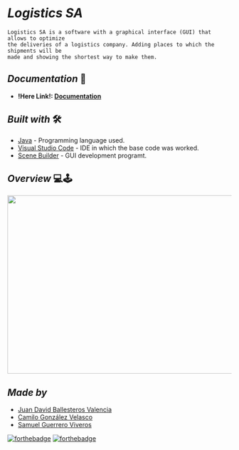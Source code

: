 # <b> _**Logistics SA**_ </b>

    Logistics SA is a software with a graphical interface (GUI) that allows to optimize 
    the deliveries of a logistics company. Adding places to which the shipments will be 
    made and showing the shortest way to make them.

## <b> _Documentation_ </b> 📄

- **!Here Link!: [Documentation](https://github.com/JuanDavidBallesteros/logisticsSA/tree/master/docs)**


## <b> _Built with_ </b> 🛠️


+ [Java](https://www.java.com/es/) - Programming language used.
+ [Visual Studio Code](https://code.visualstudio.com/) - IDE in which the base code was worked.
+ [Scene Builder](https://gluonhq.com/products/scene-builder/) - GUI development programt.

## <b> _Overview_ </b> 💻🕹️

<img src = "https://user-images.githubusercontent.com/69222739/143331838-d47ea6fe-a6d5-42b4-b21e-be40d060c30d.png" width="600px" height="400px">





## <b> _Made by_ </b>

+ [Juan David Ballesteros Valencia](https://github.com/JuanDavidBallesteros "J. David Ballesteros")
+ [Camilo González Velasco](https://github.com/camilogonzalez7424 "Camilo González")
+ [Samuel Guerrero Viveros](https://github.com/Samuelguerrero1184 "Samuel Guerrero")



[![forthebadge](https://forthebadge.com/images/badges/made-with-java.svg)](https://forthebadge.com)
[![forthebadge](https://forthebadge.com/images/badges/built-with-love.svg)](https://forthebadge.com)
